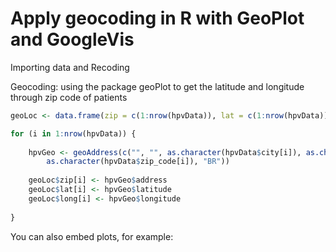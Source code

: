 Apply geocoding in R with GeoPlot and GoogleVis
========================================================




Importing data and Recoding




Geocoding: using the package geoPlot to get the latitude and longitude through zip code of patients


```r
geoLoc <- data.frame(zip = c(1:nrow(hpvData)), lat = c(1:nrow(hpvData)), long = c(1:nrow(hpvData)))

for (i in 1:nrow(hpvData)) {
    
    hpvGeo <- geoAddress(c("", "", as.character(hpvData$city[i]), as.character(hpvData$state[i]), 
        as.character(hpvData$zip_code[i]), "BR"))
    
    geoLoc$zip[i] <- hpvGeo$address
    geoLoc$lat[i] <- hpvGeo$latitude
    geoLoc$long[i] <- hpvGeo$longitude
    
}
```



You can also embed plots, for example:

<!-- Map generated in R 2.15.1 by googleVis 0.3.3 package -->
<!-- Sat Nov 24 16:54:00 2012 -->


<!-- jsHeader -->
<script type="text/javascript" src="http://www.google.com/jsapi">
</script>
<script type="text/javascript">
 
// jsData 
function gvisDataMapID16c571cfed31 ()
{
  var data = new google.visualization.DataTable();
  var datajson =
[
 [
 -9.5449382,
-35.7263551,
" \"Maceió\" \"Alagoas\" \"57085-737" 
],
[
 -9.5449382,
-35.7263551,
" \"Maceió\" \"Alagoas\" \"57085-737" 
],
[
 -9.538284,
-35.7161158,
" \"Maceió\" \"Alagoas\" \"57084-655" 
],
[
 -9.5545308,
-35.7884464,
" \"Maceió\" \"Alagoas\" \"57084-083" 
],
[
 -9.5699791,
-35.7338613,
" \"Maceió\" \"Alagoas\" \"57084-052" 
],
[
 -9.5545308,
-35.7884464,
" \"Maceió\" \"Alagoas\" \"57084-083" 
],
[
 -9.509315,
-35.793903,
" \"Maceió\" \"Alagoas\" \"57086-288" 
],
[
 -9.509315,
-35.793903,
" \"Maceió\" \"Alagoas\" \"57086-177" 
],
[
 -9.538284,
-35.7161158,
" \"Maceió\" \"Alagoas\" \"57084-121" 
],
[
 -9.538284,
-35.7161158,
" \"Maceió\" \"Alagoas\" \"57084-612" 
],
[
 -9.5544984,
-35.7284028,
" \"Maceió\" \"Alagoas\" \"57084-800" 
],
[
 -9.538284,
-35.7161158,
" \"Maceió\" \"Alagoas\" \"57084-792" 
],
[
 0,
0,
" \"Maceió\" \"Alagoas\" \"57084-792" 
],
[
 0,
0,
" \"Maceió\" \"Alagoas\" \"57084-800" 
],
[
 0,
0,
" \"Maceió\" \"Alagoas\" \"57086-246" 
],
[
 0,
0,
" \"Maceió\" \"Alagoas\" \"57086-042" 
],
[
 0,
0,
" \"Maceió\" \"Alagoas\" \"57086-476" 
],
[
 0,
0,
" \"Maceió\" \"Alagoas\" \"57085-500" 
],
[
 0,
0,
" \"Maceió\" \"Alagoas\" \"57086-024" 
],
[
 0,
0,
" \"Maceió\" \"Alagoas\" \"57086-194" 
],
[
 0,
0,
" \"Maceió\" \"Alagoas\" \"57084-792" 
],
[
 0,
0,
" \"Maceió\" \"Alagoas\" \"57084-792" 
],
[
 0,
0,
" \"Maceió\" \"Alagoas\" \"57086-158" 
],
[
 0,
0,
" \"Maceió\" \"Alagoas\" \"57084-421" 
],
[
 0,
0,
" \"Maceió\" \"Alagoas\" \"57085-062" 
],
[
 0,
0,
" \"Maceió\" \"Alagoas\" \"57084-100" 
],
[
 0,
0,
" \"Maceió\" \"Alagoas\" \"57084-027" 
],
[
 0,
0,
" \"Maceió\" \"Alagoas\" \"57084-612" 
],
[
 -9.509315,
-35.793903,
" \"Maceió\" \"Alagoas\" \"57086-146" 
],
[
 -9.5701256,
-35.7618271,
" \"Maceió\" \"Alagoas\" \"57084-040" 
],
[
 -9.5624951,
-35.7208942,
" \"Maceió\" \"Alagoas\" \"57085-018" 
],
[
 -9.5517523,
-35.7318156,
" \"Maceió\" \"Alagoas\" \"57084-780" 
],
[
 -9.538284,
-35.7161158,
" \"Maceió\" \"Alagoas\" \"57084-810" 
],
[
 -9.5624951,
-35.7208942,
" \"Maceió\" \"Alagoas\" \"57085-480" 
],
[
 -9.53773,
-35.7563829,
" \"Maceió\" \"Alagoas\" \"57073-451" 
],
[
 -9.509315,
-35.793903,
" \"Maceió\" \"Alagoas\" \"57086-056" 
],
[
 -9.509315,
-35.793903,
" \"Maceió\" \"Alagoas\" \"57086-462" 
],
[
 -9.5701256,
-35.7618271,
" \"Maceió\" \"Alagoas\" \"57084-040" 
],
[
 0,
0,
" \"Maceió\" \"Alagoas\" \"57084-134" 
],
[
 0,
0,
" \"Maceió\" \"Alagoas\" \"57085-030" 
],
[
 0,
0,
" \"Maceió\" \"Alagoas\" \"57086-106" 
],
[
 0,
0,
" \"Maceió\" \"Alagoas\" \"57085-030" 
],
[
 0,
0,
" \"Maceió\" \"Alagoas\" \"57086-434" 
],
[
 0,
0,
" \"Maceió\" \"Alagoas\" \"57085-030" 
],
[
 0,
0,
" \"Maceió\" \"Alagoas\" \"57086-448" 
],
[
 0,
0,
" \"Maceió\" \"Alagoas\" \"57084-081" 
],
[
 0,
0,
" \"Maceió\" \"Alagoas\" \"57085-753" 
],
[
 0,
0,
" \"Maceió\" \"Alagoas\" \"57086-448" 
],
[
 0,
0,
" \"Maceió\" \"Alagoas\" \"57084-648" 
],
[
 0,
0,
" \"Maceió\" \"Alagoas\" \"57084-653" 
],
[
 0,
0,
" \"Maceió\" \"Alagoas\" \"57085-753" 
],
[
 0,
0,
" \"Maceió\" \"Alagoas\" \"57084-248" 
],
[
 0,
0,
" \"Maceió\" \"Alagoas\" \"57020-250" 
],
[
 -9.538284,
-35.7161158,
" \"Maceió\" \"Alagoas\" \"57084-086" 
],
[
 -9.538284,
-35.7161158,
" \"Maceió\" \"Alagoas\" \"57084-622" 
],
[
 -9.538284,
-35.7161158,
" \"Maceió\" \"Alagoas\" \"57084-023" 
],
[
 -9.5449382,
-35.7263551,
" \"Maceió\" \"Alagoas\" \"57085-737" 
] 
];
data.addColumn('number','Latitude');
data.addColumn('number','Longitude');
data.addColumn('string','label');
data.addRows(datajson);
return(data);
}
 
// jsDrawChart
function drawChartMapID16c571cfed31() {
  var data = gvisDataMapID16c571cfed31();
  var options = {};
options["showTip"] = true;
options["mapType"] = "normal";
options["enableScrollWheel"] = true;
options["zoomLevel"] =     15;

     var chart = new google.visualization.Map(
       document.getElementById('MapID16c571cfed31')
     );
     chart.draw(data,options);
    

}
  
 
// jsDisplayChart 
function displayChartMapID16c571cfed31()
{
  google.load("visualization", "1", { packages:["map"] }); 
  google.setOnLoadCallback(drawChartMapID16c571cfed31);
}
 
// jsChart 
displayChartMapID16c571cfed31()
 
<!-- jsFooter -->  
//-->
</script>
 
<!-- divChart -->
  
<div id="MapID16c571cfed31"
  style="width: 600px; height: 500px;">
</div>


